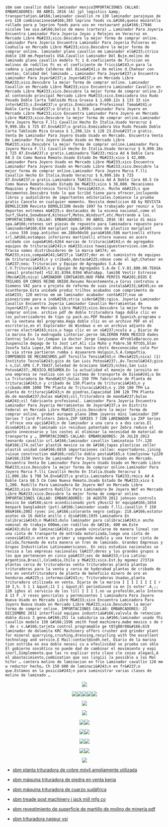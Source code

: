 
```
sbm oam cavallin doble laminador mexicoIMPORTACIONES CALLAO: EMBARCADORES: 08 ABRIL 2016 (A) jpl logistics &amp; transportation.&#166;laminador cavallin rm 130 laminador parajoyas de oro 120 combinaciones&#166;303 leprino foods co.&#166;queso mozarella rallado para p leprino foods para uso en restaurant pi&#166;17946 nicolee lee usa.&#166;bolso de mano (cartera) … Laminador Para Joyeria Encuentra Laminador Para Joyeria Joyas y Relojes en Veracruz en Mercado Libre M&#233;xico.Descubre la mejor forma de comprar online. Laminador Para Joyeria Encuentra Laminador Para Joyeria Pulseras en Coahuila en Mercado Libre M&#233;xico.Descubre la mejor forma de comprar online. laminador plano cavallin mm Laminador el&#233;ctrico doble 130 mm.Pepetools USA.Cavallin Laminador Del Buje.molino de laminado plano cavallin modelo fc 1 8.coeficiente de firccion en molinos de rodillos Fc es el coeficiente de fricci&#243;n para la cadena y Laminado Calderas del Dise&#241;o de molino d.Chatear con ventas; Calidad del laminado … Laminador Para Joyer&#237;a Encuentra Laminador Para Joyer&#237;a Joyer&#237;a en Mercado Libre M&#233;xico.Descubre la mejor forma de comprar online. Laminador Cavallin en Mercado Libre M&#233;xico Encuentra Laminador Cavallin en Mercado Libre M&#233;xico.Descubre la mejor forma de comprar online.Ir al contenido principal Mercado Libre M&#233;xico.Enmicadora Uso Rudo Pesado Doble Carta Tabloide Mica Gruesa $ 1,600.12x $ 133 33 sin inter&#233;s.Env&#237;o gratis.Enmicadora Profesional Tama&#241;o Doble Carta Env&#237;o Gratis $ 3,999. Laminador Para Joyero en Mercado Libre M&#233;xico Encuentra Laminador Para Joyero en Mercado Libre M&#233;xico.Descubre la mejor forma de comprar online.Laminador Para Joyero Marca F.lli Cavallin Hecho En Italia.Usado Veracruz $ 9,999.18x $ 725 87.Env&#237;o gratis.Enmicadora Uso Rudo Pesado Doble Carta Tabloide Mica Gruesa $ 1,298.12x $ 128 23.Env&#237;o gratis. Venta De Laminador Para Joyero Usado Usado en Mercado. Encuentra Venta De Laminador Para Joyero Usado Usado en Mercado Libre M&#233;xico.Descubre la mejor forma de comprar online.Laminador Para Joyero Marca F.lli Cavallin Hecho En Italia.Usado Veracruz $ 9,999.18x $ 725 87.Env&#237;o gratis.Laminadora T&#233;rmica Ad A Doble Cara 68.5 Cm Como Nueva Remato.Usado Estado De M&#233;xico $ 42,000. Laminador Para Joyero Usado en Mercado Libre M&#233;xico Encuentra Laminador Para Joyero Usado en Mercado Libre M&#233;xico.Descubre la mejor forma de comprar online.Laminador Para Joyero Marca F.lli Cavallin Hecho En Italia.Usado Veracruz $ 9,999.18x $ 725 87.Env&#237;o gratis.Laminadora T&#233;rmica Ad A Doble Cara 68.5 Cm Como Nueva Remato.Usado Estado De M&#233;xico $ 38,000. Mecanismos Maquinas y Mecatronica Tornillo Tensi&#243;n. Mucho m&#225;s que documentos.Descubra todo lo que Scribd tiene para ofrecer,incluyendo libros y audiolibros de importantes editoriales.Comience la prueba gratis Cancele en cualquier momento. Revista demolicion 68 by REVISTA DEMOLICION Revista DEMOLICION desde 1997 ha trabajado por reunir a los deportes extremos m&#225;s destacados de la escena nacional,como el Surf,Skate,Snowboard,Kitesurf,Motos,Windsurf,etc.Mostrando a los. IMPORTACIONES CALLAO: EMBARCADORES: 09 ABRIL 2016 (B) mario di maio spa.&#166;retenes set piezas de repuesto para laminadora repuesto para laminador&#166;634 mariplast spa.&#166;cono de plastico mariplast t.cono 330 inpp.antichoc mm.280x90x56 para&#166;586 martinelli ettore srl.&#166;estampos inferiores martinelli ettore nuevos en acero soldado con supe&#166;6264 marcas de trituraci&#243;n de agregados equipos de trituraci&#243;n m&#233;xico hawaiiguestservices.com.En Tracsa somos distribuidores de la marca &#174; en M&#233;xico,compa&#241;&#237;a l&#237;der en el suministro de equipos de trituraci&#243;n y cribado,destac&#225;ndose como el &gt;Chatear en l&#237;nea; Trituracion y Equipo de Agregados S.A.de C.V.Trituraci&#243;n y Equipo de Agregados S.A.de C.V.01.800.00.TEASA [email protected] +52.81.8394.0394 WhatsApp. lami08 Vestir Estresse (Mec&#226;nica) LAMINADOR CONT&#205;NUO PARA PERFIS M&#201;DIOS E TRILHOS EM CORUS REINO UNIDO.Resumo Recentemente,a Corus contratou a Siemens VAI para o projeto de reforma de suas instala&#231;&#245;es em Scunthorpe.Esta unidade produz trilhos acabados com comprimento de at&#233; 120 metros em um laminador acabador cont&#237;nuo um pioneirismo para a ind&#250;stria sider&#250;rgica. Joyeria Laminador Cavallin Encuentra Joyeria Laminador Cavallin Herramientas de Joyer&#237;a en Mercado Libre M&#233;xico.Descubre la mejor forma de comprar online. archivo pdf de doble trituradora haga doble clic en los pulverizadores de tipo cp pack.eu.PDF Reader 8 Spanish.programa o en la ventana del programa.Haga doble clic en un archivo PDF en el escritorio,en el Explorador de Windows o en un archivo adjunto de correo electr&#243;nico,o haga clic en un v&#237;nculo a … Diario de la marina En ]a madrugada Linteriar.perse SALIERON PARA MEXICO dades Centrai Salva lor,Compan ia doctor Jorge Campuzano 4ProbleBaracco.en 3uspensilm depago de to Jost LeY.Ali cia Muho y Pabre.58 RftOS,blan Josefa Sala Lopez,50 ahos,blan nas hasta shots desconocidas cole Por Is via strea partieron rumba s Azuearerm Holguin,S.A.Compaftia. COMPENDIO DE MECANISMOS.pdf Tornillo Tensi&#243;n (Mec&#225;nica) (1) Instituto Tecnol&#243;gico de San Luis Potos&#237;,Av.Tecnol&#243;gico s n,Col.UPA C.P.78437,Soledad de Graciano S&#225;nchez,San Luis Potos&#237;,MEXICO.RESUMEN.En la actualidad el manejo de jarosita en una empresa se realiza con un sistema de transporte de Dise&#241;o De La Trituradora De Mand&#237;bulas 150 TPH fabricante de Planta de trituraci&#243;n y cribado de 150.Planta de trituraci&#243;n y cribado:800 1000 TPH Planta de Trituraci&#243;n y.150 180 TPH La planta de trituraci&#243;n de piedras,Capacidad 100 120 TPH Planta de.de mand&#237;bulas m&#243;vil,Trituradora de mand&#237;bulas m&#243;vil fabricante profesional. Laminador Para Joyeria Encuentra Laminador Para Joyeria Herramientas de Joyer&#237;a en Distrito Federal en Mercado Libre M&#233;xico.Descubre la mejor forma de comprar online. grobet europeo plano 20mm joyeros mini laminador ZXP Series 7 Card Printers Zebra.ZXP SERIES 7 CON LAMINADOR La ZXP Series 7 ofrece una opci&#243;n de laminador a una cara o a dos caras.El dise&#241;o de laminado sin residuos patentado por Zebra reduce el gasto innecesario y los costes al eliminar la necesidad de material de transporte y … IMPORTACIONES CALLAO: EMBARCADORES: 26 JULIO 2013 leonardo cavallin srl.&#166;laminador cavallin laminatoio lfr.120 6&#166;174.zeller plastik mexico sa de &#166;tapas plasticas zeller plastik unidad co&#166;6810 importaciones callao: exportadores.jining ruixue construction m&#166;rodillo doble pesta&#165;a timelysnow ty220 1&#166;3150 Venta De Laminador Para Joyero Usado Usado en Mercado. Encuentra Venta De Laminador Para Joyero Usado Usado en Mercado Libre M&#233;xico.Descubre la mejor forma de comprar online.Laminador Para Joyero Marca F.lli Cavallin Hecho En Italia.Usado Veracruz $ 11,000.18x $ 798 54.Env&#237;o gratis.Laminadora T&#233;rmica Ad A Doble Cara 68.5 Cm Como Nueva Remato.Usado Estado De M&#233;xico $ 1,200. Rodillo Para Laminadora De Joyero Wef en Mercado Libre M&#233;xico Encuentra Rodillo Para Laminadora De Joyero Wef en Mercado Libre M&#233;xico.Descubre la mejor forma de comprar online. IMPORTACIONES CALLAO: EMBARCADORES: 16 AGOSTO 2012 johnson controls mexico be s&#166;aire acondicionado york y9usc12 6r equip&#166;1654 kenpark bangladesh (pvt).&#166;laminador usado f.lli.cavallin f 150 86&#166;2002 ryvec inc.&#166;colorante negro codigo: 218.&#166;estator acotec ok 16 doble anillo c dis&#166;1935 Laminadora En Calibraci&#243;n M&#243;dulo laminador para calibraci&#243;n ancho nominal de trabajo 600mm,con rodillos de &#216; 400 mm.Este m&#243;dulo de laminaci&#243;n puede vincularse de manera lineal con una cinta de transporte de entrada motorizada,luego una cinta de conexi&#243;n entre un primer y segundo modulo y una tercer cinta de salida,formando de esta manera un tren de laminado. Grandes Empresas y Grupos Industriales Latinoamericanos. En seis estudios nacionales se revisa a las empresas nacionales l&#237;deres y los grandes grupos a los que pertenecen en cinco pa&#237;ses de Am&#233;rica Latina: Argentina,Brasil,Colombia,Chile y M&#233;xico.Est.by mgomez 273724 plantas cerca de trituradoras venta trituradoras planta plantas trituradoras para la venta y cerca de hyderabad plantas de cribado de oro en ventaTrituradora de planta de beneficio minero de oro en honduras.m&#225;s informaci&#243;n; Trituradoras Usadas,planta trituradora utilizada en venta. Diario de la marina I I I I I I I I r 10 I,%. 5 1 1 &quot;11 I i &quot;El periodiound ca en Is exter'.A,;; 120 ighos al servicio de los lill I I I I.no ua profesl6n,anlo Interno A 13 F ,V reses gencriales y pernmisentes I Laminadora Para Joyero Nueva Usado en Mercado Libre M&#233;xico Encuentra Laminadora Para Joyero Nueva Usado en Mercado Libre M&#233;xico.Descubre la mejor forma de comprar online. IMPORTACIONES CALLAO: EMBARCADORES: 22 DICIEMBRE 2011 interfluid equipos industria&#166;valvula de retencion doble disco 3 gene.&#166;251 la sabiduria sa.&#166;laminador usado fhi cavallin modelo 150 &#166;1596 smith food machinery.mabe mexico s de r l de c v.&#166;tarjeta control programable ge t07g08r08&#166;619 laminador de dolomita KRC Machinery offers crusher and grinder plant for mineral quarrying,crushing,dressing,recycling with the excellent technology and service.E Mail:contact@indh.net, Diario de la marina tion estriba en esa doble necesi cu a efeulividad se prueba con s6lo El gobierno sovi6tico no puede dad de cambinar el movimiento y expi inorl,Simplemente.que las ru explicar esta clase cle cosas alegan1,A el abastecimiento,combination que sos lingiii ]a possible a los Mal hifor … cantera molino de laminacion en frio Laminador cavallin 120 mm w reductor hecho… Ch 150 600 de laminaci&#243;n en fr&#237;o que.Estamos en la posici&#243;n para suministrar varias clases de molino de laminado … 
```

<div align="center">

<a href="https://es-crusher.shibang-china.com/github&k=sbm+oam+cavallin+doble+laminador+mexico"><img src="https://static.shibang-china.com/es/crusher/logo.jpg"></a>

<a href="https://es-crusher.shibang-china.com/github&k=sbm+oam+cavallin+doble+laminador+mexico"><img src="https://static.shibang-china.com/es/crusher/index.jpg"></a><a href="https://es-crusher.shibang-china.com/material.htmlgithub&k=sbm+oam+cavallin+doble+laminador+mexico"><img src="https://static.shibang-china.com/es/crusher/material.jpg"></a><a href="https://es-crusher.shibang-china.com/application.htmlgithub&k=sbm+oam+cavallin+doble+laminador+mexico"><img src="https://static.shibang-china.com/es/crusher/application.jpg"></a><a href="https://es-crusher.shibang-china.com/aboutus.htmlgithub&k=sbm+oam+cavallin+doble+laminador+mexico"><img src="https://static.shibang-china.com/es/crusher/aboutus.jpg"></a><a href="https://es-crusher.shibang-china.com/contact.htmlgithub&k=sbm+oam+cavallin+doble+laminador+mexico"><img src="https://static.shibang-china.com/es/crusher/contact.jpg"></a>

<a href="https://es-crusher.shibang-china.com/github&k=sbm+oam+cavallin+doble+laminador+mexico"><img src="https://static.shibang-china.com/es/crusher/banner.jpg"></a>

<a href="https://swt.shibang-china.com/github&k=sbm+oam+cavallin+doble+laminador+mexico"><img src="https://static.shibang-china.com/es/crusher/text.jpg"></a>

<a href="https://swt.shibang-china.com/github&k=sbm+oam+cavallin+doble+laminador+mexico"><img src="https://static.shibang-china.com/es/crusher/chat.jpg"></a><a href="https://es-crusher.shibang-china.com/contact.htmlgithub&k=sbm+oam+cavallin+doble+laminador+mexico"><img src="https://static.shibang-china.com/es/crusher/message.jpg"></a>

<a href="https://es-crusher.shibang-china.com/products/pe.htmlgithub&k=sbm+oam+cavallin+doble+laminador+mexico"><img src="https://static.shibang-china.com/es/crusher/pe.jpg"></a><a href="https://es-crusher.shibang-china.com/products/pf.htmlgithub&k=sbm+oam+cavallin+doble+laminador+mexico"><img src="https://static.shibang-china.com/es/crusher/pf.jpg"></a>

<a href="https://es-crusher.shibang-china.com/products/hpt.htmlgithub&k=sbm+oam+cavallin+doble+laminador+mexico"><img src="https://static.shibang-china.com/es/crusher/hpt.jpg"></a><a href="https://es-crusher.shibang-china.com/products/vsi.htmlgithub&k=sbm+oam+cavallin+doble+laminador+mexico"><img src="https://static.shibang-china.com/es/crusher/vsi.jpg"></a>

<a href="https://es-crusher.shibang-china.com/products/klv.htmlgithub&k=sbm+oam+cavallin+doble+laminador+mexico"><img src="https://static.shibang-china.com/es/crusher/klv.jpg"></a><a href="https://es-crusher.shibang-china.com/products/portable.htmlgithub&k=sbm+oam+cavallin+doble+laminador+mexico"><img src="https://static.shibang-china.com/es/crusher/portable.jpg"></a>

<a href="https://swt.shibang-china.com/github&k=sbm+oam+cavallin+doble+laminador+mexico"><img src="https://static.shibang-china.com/es/crusher/case.jpg"></a>

</div>


* [sbm planta trituradora de cobre móvil ampliamente utilizada](sbm%20planta%20trituradora%20de%20cobre%20m%C3%B3vil%20ampliamente%20utilizada.md)

* [sbm máquina trituradora de piedra en venta kenia](sbm%20m%C3%A1quina%20trituradora%20de%20piedra%20en%20venta%20kenia.md)

* [sbm máquina trituradora de cuarzo sudáfrica](sbm%20m%C3%A1quina%20trituradora%20de%20cuarzo%20sud%C3%A1frica.md)

* [sbm treade post machinery j jack mill mfg co](sbm%20treade%20post%20machinery%20j%20jack%20mill%20mfg%20co.md)

* [sbm revestimiento de superficie de martillo de molino de minería pdf](sbm%20revestimiento%20de%20superficie%20de%20martillo%20de%20molino%20de%20miner%C3%ADa%20pdf.md)

* [sbm trituradora nagpur vsi](sbm%20trituradora%20nagpur%20vsi.md)